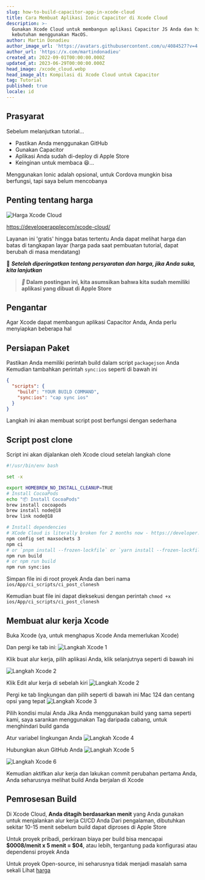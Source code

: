 ```yaml
---
slug: how-to-build-capacitor-app-in-xcode-cloud
title: Cara Membuat Aplikasi Ionic Capacitor di Xcode Cloud
description: >-
  Gunakan Xcode Cloud untuk membangun aplikasi Capacitor JS Anda dan hindari
  kebutuhan menggunakan MacOS.
author: Martin Donadieu
author_image_url: 'https://avatars.githubusercontent.com/u/4084527?v=4'
author_url: 'https://x.com/martindonadieu'
created_at: 2022-09-01T00:00:00.000Z
updated_at: 2023-06-29T00:00:00.000Z
head_image: /xcode_cloud.webp
head_image_alt: Kompilasi di Xcode Cloud untuk Capacitor
tag: Tutorial
published: true
locale: id
---
```


## Prasyarat

Sebelum melanjutkan tutorial...

- Pastikan Anda menggunakan GitHub
- Gunakan Capacitor
- Aplikasi Anda sudah di-deploy di Apple Store
- Keinginan untuk membaca 😆...

Menggunakan Ionic adalah opsional, untuk Cordova mungkin bisa berfungsi, tapi saya belum mencobanya

## Penting tentang harga

![Harga Xcode Cloud](/xcode_cloud_pricewebp)

[https://developerapplecom/xcode-cloud/](https://developerapplecom/xcode-cloud/)

Layanan ini 'gratis' hingga batas tertentu
Anda dapat melihat harga dan batas di tangkapan layar (harga pada saat pembuatan tutorial, dapat berubah di masa mendatang)

🔴 **_Setelah diperingatkan tentang persyaratan dan harga, jika Anda suka, kita lanjutkan_**

> **_📣_ Dalam postingan ini, kita asumsikan bahwa kita sudah memiliki aplikasi yang dibuat di Apple Store**

## Pengantar

Agar Xcode dapat membangun aplikasi Capacitor Anda, Anda perlu menyiapkan beberapa hal

## Persiapan Paket

Pastikan Anda memiliki perintah build dalam script `packagejson` Anda
Kemudian tambahkan perintah `sync:ios` seperti di bawah ini

```json
{
  "scripts": {
    "build": "YOUR BUILD COMMAND",
    "sync:ios": "cap sync ios"
  }
}
```
Langkah ini akan membuat script post berfungsi dengan sederhana

## Script post clone
Script ini akan dijalankan oleh Xcode cloud setelah langkah clone

```bash
#!/usr/bin/env bash

set -x

export HOMEBREW_NO_INSTALL_CLEANUP=TRUE
# Install CocoaPods
echo "📦 Install CocoaPods"
brew install cocoapods
brew install node@18
brew link node@18

# Install dependencies
# XCode Cloud is literally broken for 2 months now - https://developer.apple.com/forums/thread/738136?answerId=774510022#774510022
npm config set maxsockets 3
npm ci
# or `pnpm install --frozen-lockfile` or `yarn install --frozen-lockfile` or bun install
npm run build 
# or npm run build
npm run sync:ios
```

Simpan file ini di root proyek Anda dan beri nama `ios/App/ci_scripts/ci_post_clonesh`

Kemudian buat file ini dapat dieksekusi dengan perintah `chmod +x ios/App/ci_scripts/ci_post_clonesh`

## Membuat alur kerja Xcode

Buka Xcode (ya, untuk menghapus Xcode Anda memerlukan Xcode)

Dan pergi ke tab ini:
![Langkah Xcode 1](/xcode_step_1webp)

Klik buat alur kerja, pilih aplikasi Anda, klik selanjutnya seperti di bawah ini

![Langkah Xcode 2](/xcode_step_2webp)

Klik Edit alur kerja di sebelah kiri
![Langkah Xcode 2](/xcode_step_3webp)

Pergi ke tab lingkungan dan pilih seperti di bawah ini Mac 124 dan centang opsi yang tepat
![Langkah Xcode 3](/xcode_step_3webp)

Pilih kondisi mulai Anda
Jika Anda menggunakan build yang sama seperti kami, saya sarankan menggunakan Tag daripada cabang, untuk menghindari build ganda

Atur variabel lingkungan Anda
![Langkah Xcode 4](/xcode_step_4webp)

Hubungkan akun GitHub Anda
![Langkah Xcode 5](/xcode_step_5webp)

![Langkah Xcode 6](/xcode_step_6webp)

Kemudian aktifkan alur kerja dan lakukan commit perubahan pertama Anda, Anda seharusnya melihat build Anda berjalan di Xcode

## **Pemrosesan Build**

Di Xcode Cloud, **Anda ditagih berdasarkan menit** yang Anda gunakan untuk menjalankan alur kerja CI/CD Anda Dari pengalaman, dibutuhkan sekitar 10-15 menit sebelum build dapat diproses di Apple Store

Untuk proyek pribadi, perkiraan biaya per build bisa mencapai **$0008/menit x 5 menit = $04**, atau lebih, tergantung pada konfigurasi atau dependensi proyek Anda

Untuk proyek Open-source, ini seharusnya tidak menjadi masalah sama sekali Lihat [harga](https://githubcom/pricing/)